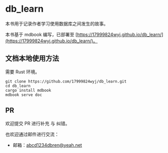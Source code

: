 # db_learn

本书用于记录作者学习使用数据库之间发生的故事。

本书基于 mdbook 编写，已部署至 [https://17999824wyj.github.io/db_learn/](https://17999824wyj.github.io/db_learn/)。

## 文档本地使用方法

需要 Rust 环境。

```shell
git clone https://github.com/17999824wyj/db_learn.git
cd db_learn
cargo install mdbook
mdbook serve doc
```

## PR

欢迎提交 PR 进行补充 与 纠错。

也欢迎通过邮件进行交流：

- 邮箱：[abcd1234dbren@yeah.net](mailto:abcd1234dbren@yeah.net)
